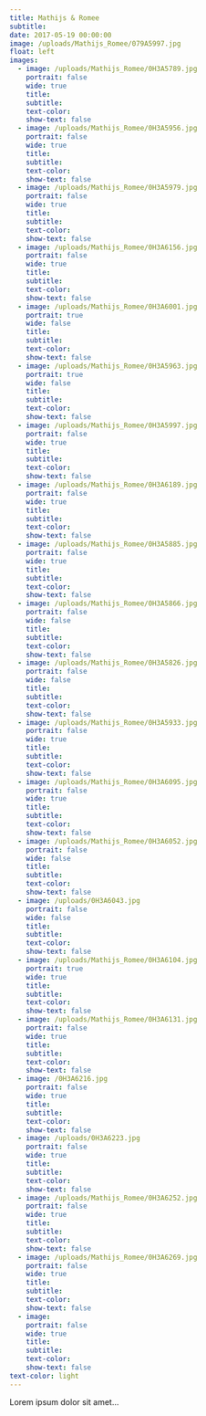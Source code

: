```yaml
---
title: Mathijs & Romee
subtitle:
date: 2017-05-19 00:00:00
image: /uploads/Mathijs_Romee/079A5997.jpg
float: left
images:
  - image: /uploads/Mathijs_Romee/0H3A5789.jpg
    portrait: false
    wide: true
    title:
    subtitle:
    text-color:
    show-text: false
  - image: /uploads/Mathijs_Romee/0H3A5956.jpg
    portrait: false
    wide: true
    title:
    subtitle:
    text-color:
    show-text: false
  - image: /uploads/Mathijs_Romee/0H3A5979.jpg
    portrait: false
    wide: true
    title:
    subtitle:
    text-color:
    show-text: false
  - image: /uploads/Mathijs_Romee/0H3A6156.jpg
    portrait: false
    wide: true
    title:
    subtitle:
    text-color:
    show-text: false
  - image: /uploads/Mathijs_Romee/0H3A6001.jpg
    portrait: true
    wide: false
    title:
    subtitle:
    text-color:
    show-text: false
  - image: /uploads/Mathijs_Romee/0H3A5963.jpg
    portrait: true
    wide: false
    title:
    subtitle:
    text-color:
    show-text: false
  - image: /uploads/Mathijs_Romee/0H3A5997.jpg
    portrait: false
    wide: true
    title:
    subtitle:
    text-color:
    show-text: false
  - image: /uploads/Mathijs_Romee/0H3A6189.jpg
    portrait: false
    wide: true
    title:
    subtitle:
    text-color:
    show-text: false
  - image: /uploads/Mathijs_Romee/0H3A5885.jpg
    portrait: false
    wide: true
    title:
    subtitle:
    text-color:
    show-text: false
  - image: /uploads/Mathijs_Romee/0H3A5866.jpg
    portrait: false
    wide: false
    title:
    subtitle:
    text-color:
    show-text: false
  - image: /uploads/Mathijs_Romee/0H3A5826.jpg
    portrait: false
    wide: false
    title:
    subtitle:
    text-color:
    show-text: false
  - image: /uploads/Mathijs_Romee/0H3A5933.jpg
    portrait: false
    wide: true
    title:
    subtitle:
    text-color:
    show-text: false
  - image: /uploads/Mathijs_Romee/0H3A6095.jpg
    portrait: false
    wide: true
    title:
    subtitle:
    text-color:
    show-text: false
  - image: /uploads/Mathijs_Romee/0H3A6052.jpg
    portrait: false
    wide: false
    title:
    subtitle:
    text-color:
    show-text: false
  - image: /uploads/0H3A6043.jpg
    portrait: false
    wide: false
    title:
    subtitle:
    text-color:
    show-text: false
  - image: /uploads/Mathijs_Romee/0H3A6104.jpg
    portrait: true
    wide: true
    title:
    subtitle:
    text-color:
    show-text: false
  - image: /uploads/Mathijs_Romee/0H3A6131.jpg
    portrait: false
    wide: true
    title:
    subtitle:
    text-color:
    show-text: false
  - image: /0H3A6216.jpg
    portrait: false
    wide: true
    title:
    subtitle:
    text-color:
    show-text: false
  - image: /uploads/0H3A6223.jpg
    portrait: false
    wide: true
    title:
    subtitle:
    text-color:
    show-text: false
  - image: /uploads/Mathijs_Romee/0H3A6252.jpg
    portrait: false
    wide: true
    title:
    subtitle:
    text-color:
    show-text: false
  - image: /uploads/Mathijs_Romee/0H3A6269.jpg
    portrait: false
    wide: true
    title:
    subtitle:
    text-color:
    show-text: false
  - image:
    portrait: false
    wide: true
    title:
    subtitle:
    text-color:
    show-text: false
text-color: light
---
```


Lorem ipsum dolor sit amet…